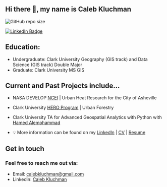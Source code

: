 ## Hi there 👋, my name is Caleb Kluchman
<img alt="GitHub repo size" src="https://img.shields.io/github/repo-size/Kluchman/Kluchman"> 

[![LinkedIn Badge](https://img.shields.io/badge/My-LinkedIn-blue)](https://www.linkedin.com/in/caleb-kluchman-8580241a4/)
## Education: <br />
+ Undergraduate: Clark University Geography (GIS track) and Data Science (GIS track) Double Major
+ Graduate: Clark University MS GIS

## Current and Past Projects include...<br />
+ NASA DEVELOP [NCEI](https://appliedsciences.nasa.gov/what-we-do/capacity-building/develop/nodes/northcarolina-ncei) | Urban Heat Research for the City of Asheville
+ Clark University [HERO Program](https://www.clarku.edu/departments/hero-program/) | Urban Forestry
+ Clark University TA for Advanced Geospatial Analytics with Python with [Hamed Alemohammad](https://hamedalemo.github.io/)

+ 💡 More information can be found on my [LinkedIn](www.linkedin.com/in/giswu) | [CV](https://gisynw.github.io/YananWu-Files/YananWu_CV.pdf) | [Resume](https://gisynw.github.io/YananWu-Files/YananWu_Resume.pdf) 
## Get in touch
### Feel free to reach me out via:<br />
- Email: [calebkluchman@gmail.com](mailto:calebkluchman@gmail.com)<br />
- Linkedin: [Caleb Kluchman](https://www.linkedin.com/in/caleb-kluchman-8580241a4/)<br />


<!--
**Kluchman/Kluchman** is a ✨ _special_ ✨ repository because its `README.md` (this file) appears on your GitHub profile.



Here are some ideas to get you started:

- 🔭 I’m currently working on ...
- 🌱 I’m currently learning ...
- 👯 I’m looking to collaborate on ...
- 🤔 I’m looking for help with ...
- 💬 Ask me about ...
- 📫 How to reach me: ...
- 😄 Pronouns: ...
- ⚡ Fun fact: ...
-->
